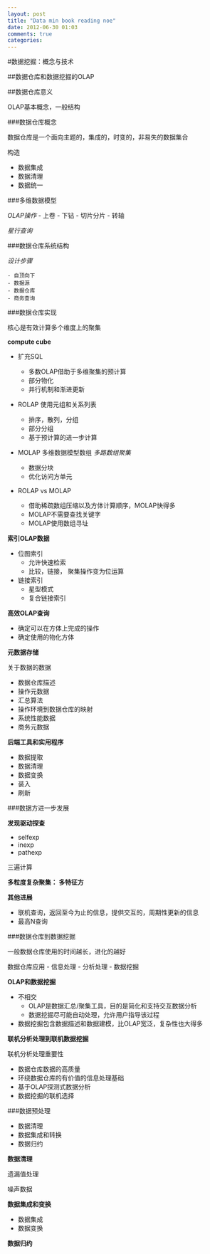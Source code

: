 ```yaml
---
layout: post
title: "Data min book reading noe"
date: 2012-06-30 01:03
comments: true
categories: 
---
```



#数据挖掘：概念与技术

##数据仓库和数据挖掘的OLAP


##数据仓库意义

OLAP基本概念，一般结构

###数据仓库概念

数据仓库是一个面向主题的，集成的，时变的，非易失的数据集合

构造
 * 数据集成
 * 数据清理
 * 数据统一


###多维数据模型

*OLAP操作*
	- 上卷
	- 下钻
	- 切片分片
	- 转轴

*星行查询*

###数据仓库系统结构

*设计步骤*

	- 自顶向下
	- 数据源
	- 数据仓库
	- 商务查询


###数据仓库实现

核心是有效计算多个维度上的聚集

**compute cube**

- 扩充SQL
	+ 多数OLAP借助于多维聚集的预计算
	+ 部分物化
	+ 并行机制和渐进更新

- ROLAP 使用元组和关系列表
	+ 排序，散列，分组
	+ 部分分组
	+ 基于预计算的进一步计算
- MOLAP 多维数据模型数组
	*多路数组聚集*
	+ 数据分块
	+ 优化访问方单元
	
- ROLAP vs MOLAP
	+ 借助稀疏数组压缩以及方体计算顺序，MOLAP快得多
	+ MOLAP不需要查找关键字
	+ MOLAP使用数组寻址

**索引OLAP数据**

- 位图索引
	+ 允许快速检索
	+ 比较，链接， 聚集操作变为位运算
- 链接索引
	+ 星型模式
	+ 复合链接索引

**高效OLAP查询**

- 确定可以在方体上完成的操作
- 确定使用的物化方体

**元数据存储**

关于数据的数据

- 数据仓库描述
- 操作元数据
- 汇总算法
- 操作环境到数据仓库的映射
- 系统性能数据
- 商务元数据

**后端工具和实用程序**

- 数据提取
- 数据清理
- 数据变换
- 装入
- 刷新

###数据方进一步发展

**发现驱动探查**

- selfexp
- inexp
- pathexp

三遍计算

**多粒度复杂聚集： 多特征方**

**其他进展**

- 联机查询，返回至今为止的信息，提供交互的，周期性更新的信息
- 最高N查询


###数据仓库到数据挖掘

一般数据仓库使用的时间越长，进化的越好
	
数据仓库应用
	- 信息处理
	- 分析处理
	- 数据挖掘

**OLAP和数据挖掘**

- 不相交
	+ OLAP是数据汇总/聚集工具，目的是简化和支持交互数据分析
	+ 数据挖掘尽可能自动处理，允许用户指导该过程
- 数据挖掘包含数据描述和数据建模，比OLAP宽泛，复杂性也大得多

**联机分析处理到联机数据挖掘**

联机分析处理重要性
- 数据仓库数据的高质量
- 环绕数据仓库的有价值的信息处理基础
- 基于OLAP探测式数据分析
- 数据挖掘的联机选择

###数据预处理

- 数据清理
- 数据集成和转换
- 数据归约


**数据清理**

遗漏值处理

噪声数据

**数据集成和变换**

- 数据集成
- 数据变换

**数据归约**



